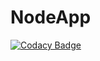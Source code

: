 # NodeApp

[![Codacy Badge](https://api.codacy.com/project/badge/Grade/ab2ac5abe1d343fab34b524674d3c237)](https://app.codacy.com/app/designbynikonenko/NodeApp?utm_source=github.com&utm_medium=referral&utm_content=marsion/NodeApp&utm_campaign=Badge_Grade_Dashboard)